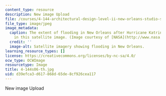 ```yaml
---
content_type: resource
description: New image Upload
file: /courses/4-144-architectural-design-level-ii-new-orleans-studio-spring-2006/d39efca3d617868d65de8cf926cea117_4-144s06-th.jpg
file_type: image/jpeg
image_metadata:
  caption: The extent of flooding in New Orleans after Hurricane Katrina is shown
    in this satellite image. (Image courtesy of [NASA](http://www.nasa.gov/).)
  credit: ''
  image-alt: Satellite imagery showing flooding in New Orleans.
learning_resource_types: []
license: https://creativecommons.org/licenses/by-nc-sa/4.0/
ocw_type: OCWImage
resourcetype: Image
title: 4-144s06-th.jpg
uid: d39efca3-d617-868d-65de-8cf926cea117
---
```

New image Upload